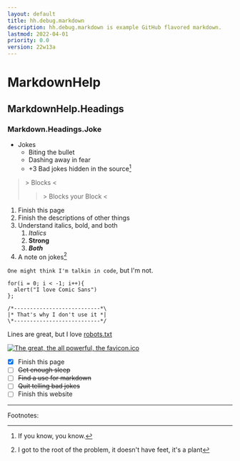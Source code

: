 ```yaml
---
layout: default
title: hh.debug.markdown
description: hh.debug.markdown is example GitHub flavored markdown.
lastmod: 2022-04-01
priority: 0.0
version: 22w13a
---
```



# MarkdownHelp

## MarkdownHelp.Headings

### Markdown.Headings.Joke

- Jokes
  * Biting the bullet
  - Dashing away in fear
  + +3 Bad jokes hidden in the source[^1]

> \> Blocks <
>
>> \> Blocks your Block <

1. Finish this page
2. Finish the descriptions of other things
3. Understand italics, bold, and both
   1. _Italics_
   2. **Strong**
   3. **_Both_**
4. A note on jokes[^2]

`One might think I'm talkin in code`, but I'm not.

    for(i = 0; i < -1; i++){
      alert("I love Comic Sans")
    };

    /*---------------------------*\
    |* That's why I don't use it *|
    \*---------------------------*/


Lines are great, but I love [robots.txt](/robots.txt)

[![The great, the all powerful, the favicon.ico](/favicon.ico "The great, the all powerful, the favicon.ico")](/)

- [X] Finish this page
- [ ] ~~Get enough sleep~~
- [ ] ~~Find a use for markdown~~
- [ ] ~~Quit telling bad jokes~~
- [ ] Finish this website

---
Footnotes:

[^1]: If you know, you know.
[^2]: I got to the root of the problem, it doesn't have feet, it's a plant

<!-- An html comment, that nobody will see -->
